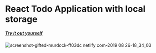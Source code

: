 # React Todo Application with local storage
##### [Try it out yourself](https://gifted-murdock-ff03dc.netlify.com/)



![screenshot-gifted-murdock-ff03dc netlify com-2019 08 26-18_34_03](https://user-images.githubusercontent.com/37672494/63710094-3bdf8300-c830-11e9-8489-3672c3ae5147.png)
